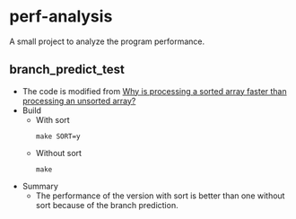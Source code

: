 # perf-analysis
A small project to analyze the program performance.

## branch_predict_test
* The code is modified from [Why is processing a sorted array faster than processing an unsorted array?](https://stackoverflow.com/questions/11227809/why-is-processing-a-sorted-array-faster-than-processing-an-unsorted-array)
* Build
  * With sort 
    ```
    make SORT=y
    ```
  * Without sort
    ```
    make
    ```
* Summary
  * The performance of the version with sort is better than one without sort because of the branch prediction.
